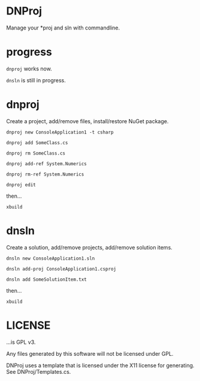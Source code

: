 DNProj
======

Manage your \*proj and sln with commandline.

# progress

``` dnproj ``` works now.

``` dnsln ``` is still in progress.

# dnproj

Create a project, add/remove files, install/restore NuGet package.

``` dnproj new ConsoleApplication1 -t csharp ```

``` dnproj add SomeClass.cs ```

``` dnproj rm SomeClass.cs ```

``` dnproj add-ref System.Numerics ```

``` dnproj rm-ref System.Numerics ```

``` dnproj edit ```

then...

``` xbuild ```

# dnsln

Create a solution, add/remove projects, add/remove solution items.

``` dnsln new ConsoleApplication1.sln ```

``` dnsln add-proj ConsoleApplication1.csproj ```

``` dnsln add SomeSolutionItem.txt ```

then...

``` xbuild ```

# LICENSE

...is GPL v3.

Any files generated by this software will not be licensed under GPL.

DNProj uses a template that is licensed under the X11 license for generating. See DNProj/Templates.cs.
